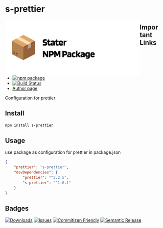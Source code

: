 # s-prettier

<a href="https://github.com/SebastianWesolowski/starter-npm-package"><img align="left" width="440" height="180" alt="s-prettier package" src="srcReadme/heroImageReposytory.png"></a>

## Important Links

- [![npm package][npm-img]][npm-url]
- [![Build Status][build-img]][build-url]
- [Author page](PLACEHOLDER_PAGE_AUTHOR)

Configuration for prettier

## Install

```bash
npm install s-prettier
```

## Usage

use package as configuration for prettier in package.json

```json
{
    "prettier": "s-prettier",
    "devDependencies": {
        "prettier": "^3.2.5",
        "s-prettier": "^1.0.1"
    }
}
```

## Badges
[![Downloads][downloads-img]][downloads-url]
[![Issues][issues-img]][issues-url]
[![Commitizen Friendly][commitizen-img]][commitizen-url]
[![Semantic Release][semantic-release-img]][semantic-release-url]


[build-img]: https://github.com/SebastianWesolowski/s-prettier/actions/workflows/release.yml/badge.svg
[build-url]: https://github.com/SebastianWesolowski/s-prettier/actions/workflows/release.yml
[downloads-img]: https://img.shields.io/npm/dt/s-prettier
[downloads-url]: https://www.npmtrends.com/s-prettier
[npm-img]: https://img.shields.io/npm/v/s-prettier
[npm-url]: https://www.npmjs.com/package/s-prettier
[issues-img]: https://img.shields.io/github/issues/SebastianWesolowski/s-prettier
[issues-url]: https://github.com/SebastianWesolowski/s-prettier/issues
[semantic-release-img]: https://img.shields.io/badge/%20%20%F0%9F%93%A6%F0%9F%9A%80-semantic--release-e10079.svg
[semantic-release-url]: https://github.com/semantic-release/semantic-release
[commitizen-img]: https://img.shields.io/badge/commitizen-friendly-brightgreen.svg
[commitizen-url]: http://commitizen.github.io/cz-cli/
